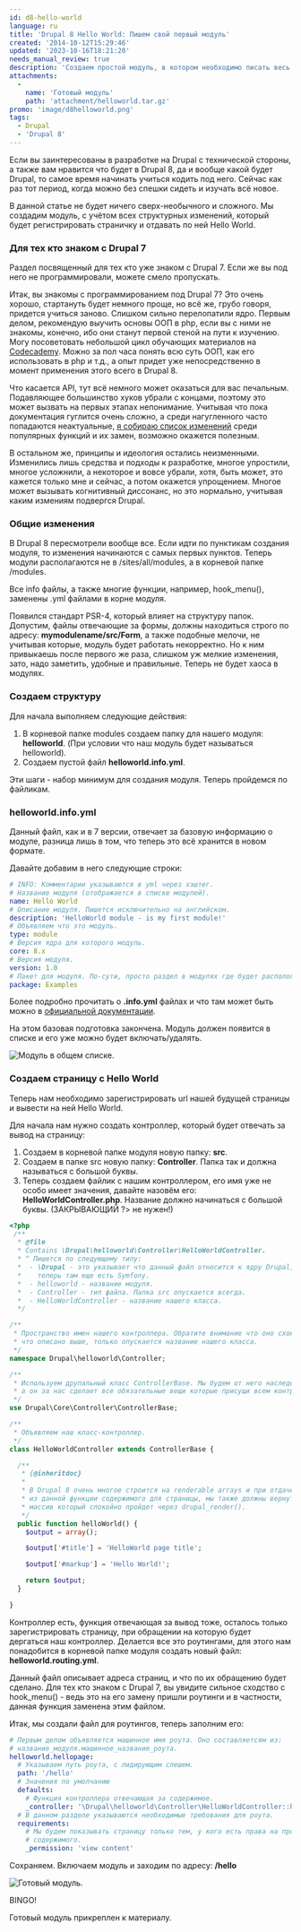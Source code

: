 ```yaml
---
id: d8-hello-world
language: ru
title: 'Drupal 8 Hello World: Пишем свой первый модуль'
created: '2014-10-12T15:29:46'
updated: '2023-10-16T18:21:20'
needs_manual_review: true
description: 'Создаем простой модуль, в котором необходимо писать весь свой код.'
attachments:
  -
    name: 'Готовый модуль'
    path: 'attachment/helloworld.tar.gz'
promo: 'image/d8helloworld.png'
tags:
  - Drupal
  - 'Drupal 8'
---
```


Если вы заинтересованы в разработке на Drupal с технической стороны, а также вам нравится что будет в Drupal 8, да и вообще какой будет Drupal, то самое время начинать учиться кодить под него. Сейчас как раз тот период, когда можно без спешки сидеть и изучать всё новое.

В данной статье не будет ничего сверх-необычного и сложного. Мы создадим модуль, с учётом всех структурных изменений, который будет регистрировать страничку и отдавать по ней Hello World.

### Для тех кто знаком с Drupal 7

Раздел посвященный для тех кто уже знаком с Drupal 7. Если же вы под него не программировали, можете смело пропускать.

Итак, вы знакомы c программированием под Drupal 7? Это очень хорошо, стартануть будет немного проще, но всё же, грубо говоря, придется учиться заново. Слишком сильно перелопатили ядро. Первым делом, рекомендую выучить основы ООП в php, если вы с ними не знакомы, конечно, ибо они станут первой стеной на пути к изучению. Могу посоветовать небольшой цикл обучающих материалов на [Codecademy](https://www.codecademy.com/learn/learn-php/modules/classes-and-objects-in-php). Можно за пол часа понять всю суть ООП, как его использовать в php и т.д., а опыт придет уже непосредственно в момент применения этого всего в Drupal 8.

Что касается API, тут всё немного может оказаться для вас печальным. Подавляющее большинство хуков убрали с концами, поэтому это может вызвать на первых этапах непонимание. Учитывая что пока  документация гуглится очень сложно, а среди нагугленного часто попадаются неактуальные, [я собираю список изменений](/blog/64) среди популярных функций и их замен, возможно окажется полезным.

В остальном же, принципы и идеология остались неизменными. Изменились лишь средства и подходы к разработке, многое упростили, многое усложнили, а некоторое и вовсе убрали, хотя, быть может, это кажется только мне и сейчас, а потом окажется упрощением. Многое может вызывать когнитивный диссонанс, но это нормально, учитывая каким измениям подвергся Drupal.

### Общие изменения


В Drupal 8 пересмотрели вообще все. Если идти по пунктикам создания модуля, то изменения начинаются с самых первых пунктов. Теперь модули располагаются не в /sites/all/modules, а в корневой папке /modules.

Все info файлы, а также многие функции, например, hook_menu(), заменены .yml файлами в корне модуля.

Появился стандарт PSR-4, который влияет на структуру папок. Допустим, файлы отвечающие за формы, должны находиться строго по адресу: **mymodulename/src/Form**, а также подобные мелочи, не учитывая которые, модуль будет работать некорректно. Но к ним привыкаешь после первого же раза, слишком уж мелкие изменения, зато, надо заметить, удобные и правильные. Теперь не будет хаоса в модулях.


### Создаем структуру


Для начала выполняем следующие действия:

1. В корневой папке modules создаем папку для нашего модуля: **helloworld**. (При условии что наш модуль будет называться helloworld).
2. Создаем пустой файл **helloworld.info.yml**.

Эти шаги - набор минимум для создания модуля. Теперь пройдемся по файликам.


### helloworld.info.yml


Данный файл, как и в 7 версии, отвечает за базовую информацию о модуле, разница лишь в том, что теперь это всё хранится в новом формате.

Давайте добавим в него следующие строки:

```yml
# INFO: Комментарии указываются в yml через хэштег.
# Название модуля (отображается в списке модулей).
name: Hello World
# Описание модуля. Пишется исключительно на английском.
description: 'HelloWorld module - is my first module!'
# Объявляем что это модуль.
type: module
# Версия ядра для которого модуль.
core: 8.x
# Версия модуля.
version: 1.0
# Пакет для модуля. По-сути, просто раздел в модулях где будет распологаться наш модуль.
package: Examples
```

Более подробно прочитать о **.info.yml** файлах и что там может быть можно в [официальной документации](https://www.drupal.org/node/2000204).

На этом базовая подготовка закончена. Модуль должен появится в списке и его уже можно будет включать/удалять.


![Модуль в общем списке.](image/1%20(27).png)

### Создаем страницу с Hello World


Теперь нам необходимо зарегистрировать url нашей будущей страницы и вывести на ней Hello World.

Для начала нам нужно создать контроллер, который будет отвечать за вывод на страницу:

1. Создаем в корневой папке модуля новую папку: **src**.
2. Создаем в папке src новую папку: **Controller**. Папка так и должна называться с большой буквы.
3. Теперь создаем файлик с нашим контроллером, его имя уже не особо имеет значения, давайте назовём его: **HelloWorldController.php**. Название должно начинаться с большой буквы. (ЗАКРЫВАЮЩИЙ ?> не нужен!)

```php
<?php
 /**
  * @file
  * Contains \Drupal\helloworld\Controller\HelloWorldController.
  * ^ Пишется по следующему типу:
  *  - \Drupal - это указывает что данный файл относится к ядру Drupal, ведь
  *    теперь там еще есть Symfony.
  *  - helloworld - название модуля.
  *  - Controller - тип файла. Папка src опускается всегда.
  *  - HelloWorldController - название нашего класса.
  */

/**
 * Пространство имен нашего контроллера. Обратите внимание что оно схоже с тем
 * что описано выше, только опускается название нашего класса.
 */
namespace Drupal\helloworld\Controller;

/**
 * Используем друпальный класс ControllerBase. Мы будем от него наследоваться,
 * а он за нас сделает все обязательные вещи которые присущи всем контроллерам.
 */
use Drupal\Core\Controller\ControllerBase;

/**
 * Объявляем наш класс-контроллер.
 */
class HelloWorldController extends ControllerBase {

  /**
   * {@inheritdoc}
   *
   * В Drupal 8 очень многое строится на renderable arrays и при отдаче
   * из данной функции содержимого для страницы, мы также должны вернуть
   * массив который спокойно пройдет через drupal_render().
   */
  public function helloWorld() {
    $output = array();

    $output['#title'] = 'HelloWorld page title';

    $output['#markup'] = 'Hello World!';

    return $output;
  }

}
```

Контроллер есть, функция отвечающая за вывод тоже, осталось только зарегистрировать страницу, при обращении на которую будет дергаться наш контроллер. Делается все это роутингами, для этого нам понадобится в корневой папке модуля создать новый файл: **helloworld.routing.yml**.

Данный файл описывает адреса страниц, и что по их обращению будет сделано. Для тех кто знаком с Drupal 7,  вы увидите сильное сходство с hook_menu() - ведь это на его замену пришли роутинги и в частности, данная функция заменена этим файлом.

Итак, мы создали файл для роутингов, теперь заполним его:

```yml
# Первым делом объявляется машинное имя роута. Оно составляетсям из:
# название_модуля.машинное_название_роута.
helloworld.hellopage:
  # Указываем путь роута, с лидирующим слешем.
  path: '/hello'
  # Значения по умолчанию
  defaults:
    # Функция контроллера отвечающая за содержимое.
    _controller: '\Drupal\helloworld\Controller\HelloWorldController::helloWorld'
  # В данном разделе указываются необходимые требования для роута.
  requirements:
    # Мы будем показывать страницу только тем, у кого есть права на просмотр
    # содержимого.
    _permission: 'view content'
```

Сохраняем. Включаем модуль и заходим по адресу: **/hello**

![Готовый модуль.](image/2%20(24).png)

BINGO!

Готовый модуль прикреплен к материалу.
